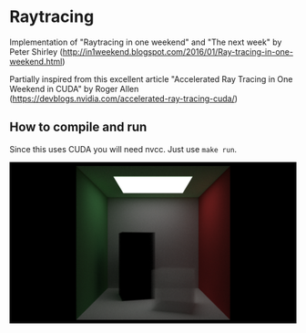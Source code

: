 # Raytracing

Implementation of "Raytracing in one weekend" and "The next week" by Peter Shirley (http://in1weekend.blogspot.com/2016/01/Ray-tracing-in-one-weekend.html)

Partially inspired from this excellent article "Accelerated Ray Tracing in One Weekend in CUDA" by Roger Allen (https://devblogs.nvidia.com/accelerated-ray-tracing-cuda/)

## How to compile and run

Since this uses CUDA you will need nvcc. Just use `make run`.

![result](out.png)
